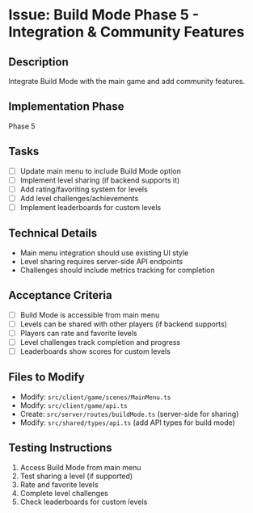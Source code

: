 # Issue: Build Mode Phase 5 - Integration & Community Features

## Description
Integrate Build Mode with the main game and add community features.

## Implementation Phase
Phase 5

## Tasks
- [ ] Update main menu to include Build Mode option
- [ ] Implement level sharing (if backend supports it)
- [ ] Add rating/favoriting system for levels
- [ ] Add level challenges/achievements
- [ ] Implement leaderboards for custom levels

## Technical Details
- Main menu integration should use existing UI style
- Level sharing requires server-side API endpoints
- Challenges should include metrics tracking for completion

## Acceptance Criteria
- [ ] Build Mode is accessible from main menu
- [ ] Levels can be shared with other players (if backend supports)
- [ ] Players can rate and favorite levels
- [ ] Level challenges track completion and progress
- [ ] Leaderboards show scores for custom levels

## Files to Modify
- Modify: `src/client/game/scenes/MainMenu.ts`
- Modify: `src/client/game/api.ts`
- Create: `src/server/routes/buildMode.ts` (server-side for sharing)
- Modify: `src/shared/types/api.ts` (add API types for build mode)

## Testing Instructions
1. Access Build Mode from main menu
2. Test sharing a level (if supported)
3. Rate and favorite levels
4. Complete level challenges
5. Check leaderboards for custom levels
